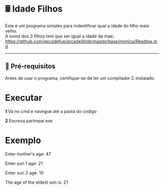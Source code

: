 # 🖩 Idade Filhos

Este é um programa simples para indentificar qual a idade do filho mais velho.  
A soma dos 3 filhos tem que ser igual a idade da mae;
https://github.com/qxcodefup/arcade/blob/master/base/monica/Readme.md

---

## 🔧 **Pré-requisitos**  

Antes de usar o programa, certifique-se de ter um compilador C instalado.
# **Executar**

**1** Vá no cmd e navegue até a pasta do codigo 

**2** Escreva parImpar.exe

# **Exemplo**
Enter mother's age: 47

Enter sun 1 age: 21

Enter sun 2 age: 10

The age of the eldest son is: 21
